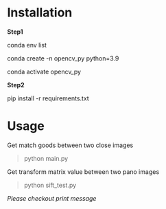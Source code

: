 # Installation

**Step1**

conda env list

conda create -n opencv_py python=3.9

conda activate opencv_py

<!-- conda install -c conda-forge opencv -->

**Step2**

pip install -r requirements.txt

# Usage

Get match goods between two close images

> python main.py

Get transform matrix value between two pano images

> python sift_test.py

_Please checkout print message_
